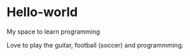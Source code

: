 # Hello-world
My space to learn programming

Love to play the guitar, football (soccer) and programmming.
